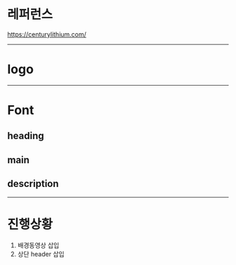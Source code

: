 # 레퍼런스

https://centurylithium.com/

---

# logo

---

# Font

## heading

## main

## description

---

# 진행상황

1. 배경동영상 삽입
2. 상단 header 삽입
